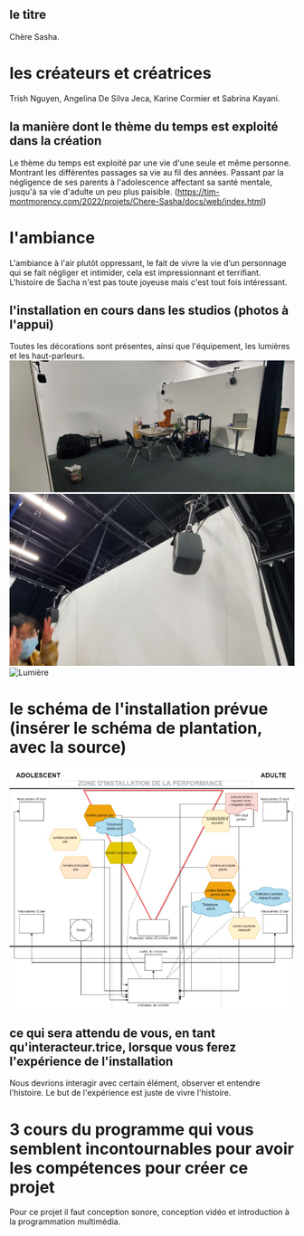 
## le titre
Chère Sasha.

# les créateurs et créatrices
Trish Nguyen, Angelina De Silva Jeca, Karine Cormier et Sabrina Kayani.

## la manière dont le thème du temps est exploité dans la création
Le thème du temps est exploité par une vie d'une seule et même personne. Montrant les différentes passages sa vie au fil des années. Passant par la négligence de ses parents à l'adolescence affectant sa santé mentale, jusqu'à sa vie d'adulte un peu plus paisible.
(https://tim-montmorency.com/2022/projets/Chere-Sasha/docs/web/index.html)

# l'ambiance
L'ambiance à l'air plutôt oppressant, le fait de vivre la vie d’un personnage qui se fait négliger et intimider, cela est impressionnant et terrifiant. L'histoire de Sacha n'est pas toute joyeuse mais c'est tout fois intéressant.

## l'installation en cours dans les studios (photos à l'appui)
Toutes les décorations sont présentes, ainsi que l'équipement, les lumières et les haut-parleurs. 
![Déco](medias/déco.png) ![Haut-parleur](medias/haut-parleur.png) ![Lumière](medias/lumière.png)

# le schéma de l'installation prévue (insérer le schéma de plantation, avec la source)
![Plan](images/plan.jpg)

## ce qui sera attendu de vous, en tant qu'interacteur.trice, lorsque vous ferez l'expérience de l'installation
Nous devrions interagir avec certain élément, observer et entendre l'histoire. Le but de l'expérience est juste de vivre l'histoire.

# 3 cours du programme qui vous semblent incontournables pour avoir les compétences pour créer ce projet
Pour ce projet il faut conception sonore, conception vidéo et introduction à la programmation multimédia.
